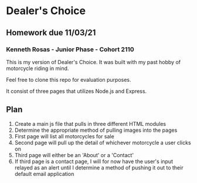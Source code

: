 # Dealer's Choice

## Homework due 11/03/21

### Kenneth Rosas - Junior Phase - Cohort 2110

This is my version of Dealer's Choice. It was built with my past hobby of motorcycle riding in mind.

Feel free to clone this repo for evaluation purposes.

It consist of three pages that utilizes Node.js and Express.

## Plan

1. Create a main js file that pulls in three different HTML modules
2. Determine the appropriate method of pulling images into the pages
3. First page will list all motorcycles for sale
4. Second page will pull up the detail of whichever motorcycle a user clicks on
5. Third page will either be an 'About' or a 'Contact'
6. If third page is a contact page, I will for now have the user's input relayed as an alert until I determine a method of pushing it out to their default email application
